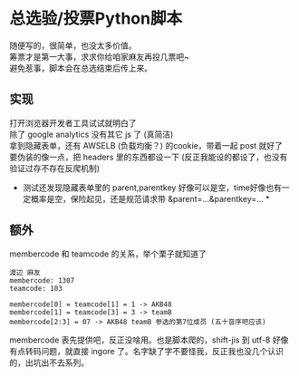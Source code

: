 # 总选验/投票Python脚本  
随便写的，很简单，也没太多价值。  
筹票才是第一大事，求求你给咱家麻友再投几票吧~  
避免惹事，脚本会在总选结束后传上来。   

## 实现  
打开浏览器开发者工具试试就明白了  
除了 google analytics 没有其它 js 了 (真简洁)  
拿到隐藏表单，还有 AWSELB (负载均衡？) 的cookie，带着一起 post 就好了  
要伪装的像一点，把 headers 里的东西都设一下 (反正我能设的都设了，也没有验证过存不存在反爬机制)  
* 测试还发现隐藏表单里的 parent,parentkey 好像可以是空，time好像也有一定概率是空，保险起见，还是规范请求带 &parent=...&parentkey=... *  

## 额外  
membercode 和 teamcode 的关系，举个栗子就知道了  
```
渡辺 麻友
membercode: 1307
teamcode: 103

membercode[0] = teamcode[1] = 1 -> AKB48
membercode[1] = teamcode[3] = 3 -> teamB
membercode[2:3] = 07 -> AKB48 teamB 参选的第7位成员 (五十音序吧应该) 
```
membercode 表先提供吧，反正没啥用。也是脚本爬的，shift-jis 到 utf-8 好像有点转码问题，就直接 ingore 了。名字缺了字不要怪我，反正我也没几个认识的，出坑出不去系列。  